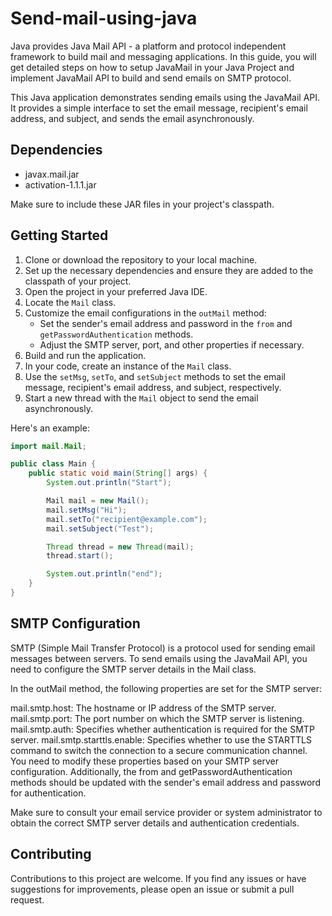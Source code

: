 # Send-mail-using-java
Java provides Java Mail API - a platform and protocol independent framework to build mail and messaging applications. In this guide, you will get detailed steps on how to setup JavaMail in your Java Project and implement JavaMail API to build and send emails on SMTP protocol.

This Java application demonstrates sending emails using the JavaMail API. It provides a simple interface to set the email message, recipient's email address, and subject, and sends the email asynchronously.

## Dependencies

- javax.mail.jar
- activation-1.1.1.jar

Make sure to include these JAR files in your project's classpath.

## Getting Started

1. Clone or download the repository to your local machine.
2. Set up the necessary dependencies and ensure they are added to the classpath of your project.
3. Open the project in your preferred Java IDE.
4. Locate the `Mail` class.
5. Customize the email configurations in the `outMail` method:
   - Set the sender's email address and password in the `from` and `getPasswordAuthentication` methods.
   - Adjust the SMTP server, port, and other properties if necessary.
6. Build and run the application.
7. In your code, create an instance of the `Mail` class.
8. Use the `setMsg`, `setTo`, and `setSubject` methods to set the email message, recipient's email address, and subject, respectively.
9. Start a new thread with the `Mail` object to send the email asynchronously.

Here's an example:

```java
import mail.Mail;

public class Main {
    public static void main(String[] args) {
        System.out.println("Start");

        Mail mail = new Mail();
        mail.setMsg("Hi");
        mail.setTo("recipient@example.com");
        mail.setSubject("Test");

        Thread thread = new Thread(mail);
        thread.start();

        System.out.println("end");
    }
}
```

## SMTP Configuration
SMTP (Simple Mail Transfer Protocol) is a protocol used for sending email messages between servers. To send emails using the JavaMail API, you need to configure the SMTP server details in the Mail class.

In the outMail method, the following properties are set for the SMTP server:

mail.smtp.host: The hostname or IP address of the SMTP server.
mail.smtp.port: The port number on which the SMTP server is listening.
mail.smtp.auth: Specifies whether authentication is required for the SMTP server.
mail.smtp.starttls.enable: Specifies whether to use the STARTTLS command to switch the connection to a secure communication channel.
You need to modify these properties based on your SMTP server configuration. Additionally, the from and getPasswordAuthentication methods should be updated with the sender's email address and password for authentication.

Make sure to consult your email service provider or system administrator to obtain the correct SMTP server details and authentication credentials.

## Contributing
Contributions to this project are welcome. If you find any issues or have suggestions for improvements, please open an issue or submit a pull request.
